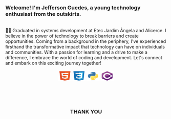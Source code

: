 <div align="left">
  <h3>Welcome! I'm Jefferson Guedes, a young technology enthusiast from the outskirts.</h3></br>
</div>
<div>
👨‍🎓 Graduated in systems development at Etec Jardim Ângela and Alicerce.
I believe in the power of technology to break barriers and create opportunities. Coming from a background in the periphery, I've experienced firsthand the transformative impact that technology can have on individuals and communities. With a passion for learning and a drive to make a difference, I embrace the world of coding and development. Let's connect and embark on this exciting journey together!
</div><br>
<div style="display: inline_block" align="center">
  <img align="center" alt="HTML" height="30" width="40" src="https://raw.githubusercontent.com/devicons/devicon/master/icons/html5/html5-original.svg">
  <img align="center" alt="CSS" height="30" width="40" src="https://raw.githubusercontent.com/devicons/devicon/master/icons/css3/css3-original.svg">
  <img align="center" alt="Python" height="30" width="40" src="https://raw.githubusercontent.com/devicons/devicon/master/icons/python/python-original.svg">
  <img align="center" alt="C#" height="30" width="40" src="https://raw.githubusercontent.com/devicons/devicon/master/icons/csharp/csharp-original.svg">
</div>

##

<br/>
<br/>
<div>
  <h3 align="center">THANK YOU</h3></br>
</div>
